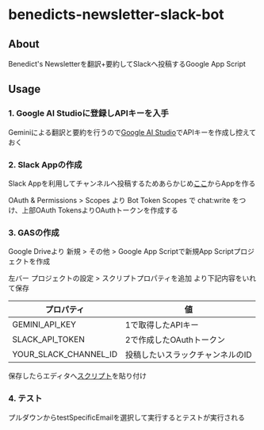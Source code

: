 # benedicts-newsletter-slack-bot

## About

Benedict's Newsletterを翻訳+要約してSlackへ投稿するGoogle App Script

## Usage

### 1. Google AI Studioに登録しAPIキーを入手

Geminiによる翻訳と要約を行うので[Google AI Studio](https://aistudio.google.com/apikey)でAPIキーを作成し控えておく  

### 2. Slack Appの作成

Slack Appを利用してチャンネルへ投稿するためあらかじめ[ここ](https://api.slack.com/apps)からAppを作る  

OAuth & Permissions > Scopes より Bot Token Scopes で chat:write をつけ、上部OAuth TokensよりOAuthトークンを作成する

### 3. GASの作成
 Google Driveより 新規 > その他 > Google App Scriptで新規App Scriptプロジェクトを作成

左バー プロジェクトの設定 > スクリプトプロパティを追加 より下記内容をいれて保存


|プロパティ|値|
|---|---|
|GEMINI_API_KEY|1で取得したAPIキー|
|SLACK_API_TOKEN|2で作成したOAuthトークン|
|YOUR_SLACK_CHANNEL_ID|投稿したいスラックチャンネルのID|

保存したらエディタへ[スクリプト](./script.gs)を貼り付け

### 4. テスト

プルダウンからtestSpecificEmailを選択して実行するとテストが実行される
